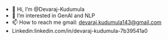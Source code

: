 - 👋 Hi, I’m @Devaraj-Kudumula
- 👀 I’m interested in GenAI and NLP
- 📫 How to reach me  gmail: devaraj.kudumula143@gmail.com
- Linkedin:linkedin.com/in/devaraj-kudumula-7b39541a0
